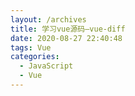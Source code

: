 ```yaml
---
layout: /archives
title: 学习vue源码—vue-diff
date: 2020-08-27 22:40:48
tags: Vue
categories:
  - JavaScript
  - Vue
---
```

